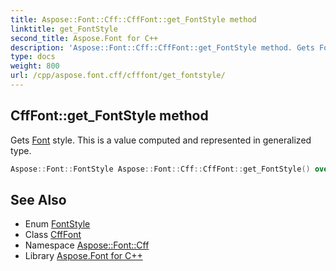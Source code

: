 ```yaml
---
title: Aspose::Font::Cff::CffFont::get_FontStyle method
linktitle: get_FontStyle
second_title: Aspose.Font for C++
description: 'Aspose::Font::Cff::CffFont::get_FontStyle method. Gets Font style. This is a value computed and represented in generalized type in C++.'
type: docs
weight: 800
url: /cpp/aspose.font.cff/cfffont/get_fontstyle/
---
```

## CffFont::get_FontStyle method


Gets [Font](../../../aspose.font/font/) style. This is a value computed and represented in generalized type.

```cpp
Aspose::Font::FontStyle Aspose::Font::Cff::CffFont::get_FontStyle() override
```

## See Also

* Enum [FontStyle](../../../aspose.font/fontstyle/)
* Class [CffFont](../)
* Namespace [Aspose::Font::Cff](../../)
* Library [Aspose.Font for C++](../../../)
